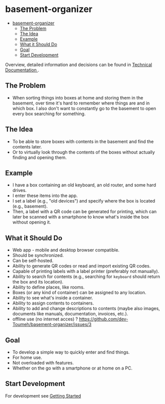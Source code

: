 # basement-organizer


<!--toc:start-->
- [basement-organizer](#basement-organizer)
  - [The Problem](#the-problem)
  - [The Idea](#the-idea)
  - [Example](#example)
  - [What it Should Do](#what-it-should-do)
  - [Goal](#goal)
  - [Start Development](#start-development)
<!--toc:end-->

Overview, detailed information and decisions can be found in [ Technical Documentation ](docs/Technical_Documentation.md).

## The Problem
- When sorting things into boxes at home and storing them in the basement, over time it's hard to remember where things are and in which box. I also don't want to constantly go to the basement to open every box searching for something.

## The Idea
- To be able to store boxes with contents in the basement and find the contents later.
- Or to virtually look through the contents of the boxes without actually finding and opening them.

## Example
- I have a box containing an old keyboard, an old router, and some hard drives.
- I enter these items into the app.
- I set a label (e.g., "old devices") and specify where the box is located (e.g., basement).
- Then, a label with a QR code can be generated for printing, which can later be scanned with a smartphone to know what's inside the box without opening it.

## What it Should Do
- Web app - mobile and desktop browser compatible.
- Should be synchronized.
- Can be self-hosted.
- Ability to generate QR codes or read and import existing QR codes.
- Capable of printing labels with a label printer (preferably not manually).
- Ability to search for contents (e.g., searching for `keyboard` should return the box and its location).
- Ability to define places, like rooms.
- Boxes (or any kind of container) can be assigned to any location.
- Ability to see what's inside a container.
- Ability to assign contents to containers.
- Ability to add and change descriptions to contents (maybe also images, documents like manuals, documentation, invoices, etc.).
- offline use (no internet acces) ? https://github.com/dev-Toumeh/basement-organizer/issues/3

## Goal
- To develop a simple way to quickly enter and find things.
- For home use.
- Not overloaded with features.
- Whether on the go with a smartphone or at home on a PC.

## Start Development
For development see [Getting Started](docs/getting_started.md)

